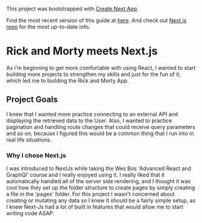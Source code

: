 This project was bootstrapped with [Create Next App](https://github.com/segmentio/create-next-app).

Find the most recent version of this guide at [here](https://github.com/segmentio/create-next-app/blob/master/lib/templates/default/README.md). And check out [Next.js repo](https://github.com/zeit/next.js) for the most up-to-date info.

# Rick and Morty meets Next.js

As i'm beginning to get more comfortable with using React, I wanted to start building more projects to strengthen my skills and just for the fun of it, which led me to building the Rick and Morty App.

## Project Goals

I knew that I wanted more practice connecting to an external API and displaying the retrieved data to the User. Also, I wanted to practice pagination and handling route changes that could receive query parameters and so on, because I figured this would be a common thing that I run into in real life situations.

### Why I chose Next.js

I was introduced to NextJs while taking the Wes Bos 'Advanced React and GraphQl' course and I really enjoyed using it. I really liked that it automatically handled all of the server side rendering, and I thought it was cool how they set up the folder structure to create pages by simply creating a file in the 'pages' folder. For this project I wasn't concerned about creating or mutating any data so I knew it should be a fairly simple setup, as I knew Next-Js had a lot of built in features that would allow me to start writing code ASAP.
